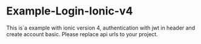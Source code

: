 # Example-Login-Ionic-v4
This is´a example with ionic version 4, authentication with jwt in header and create account basic. Please replace api urls to your project.
